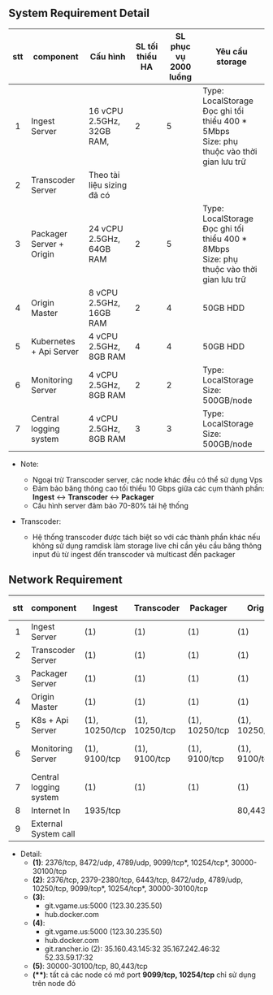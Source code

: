 ## System Requirement Detail

| stt |  component | Cấu hình | SL  tối thiểu HA | SL phục vụ 2000 luồng | Yêu cầu storage                                              |
|:-:|---|---|---|---|---|
| 1  | Ingest Server  | 16 vCPU 2.5GHz, 32GB RAM, | 2 | 5 | Type: LocalStorage<br /> Đọc ghi tối thiểu 400 * 5Mbps<br />Size: phụ thuộc vào thời gian lưu trữ |
| 2 | Transcoder Server | Theo tài liệu sizing đã có |   |   |  |
| 3 | Packager Server + Origin | 24 vCPU 2.5GHz, 64GB RAM | 2 | 5 | Type: LocalStorage<br /> Đọc ghi tối thiểu 400 * 8Mbps<br />Size: phụ thuộc vào thời gian lưu trữ |
| 4 | Origin Master | 8 vCPU 2.5GHz, 16GB RAM | 2 | 4 | 50GB HDD |
| 5 | Kubernetes + Api Server | 4 vCPU 2.5GHz, 8GB RAM | 4 | 4 | 50GB HDD |
| 6 | Monitoring Server | 4 vCPU 2.5GHz, 8GB RAM | 2 | 2 | Type: LocalStorage<br /> Size: 500GB/node |
| 7 | Central logging system | 4 vCPU 2.5GHz, 8GB RAM | 3 | 3 | Type: LocalStorage<br /> Size: 500GB/node |

* Note: 

  * Ngoại trừ Transcoder server, các node khác đều có thể sử dụng Vps
  * Đảm bảo băng thông cao tối thiểu 10 Gbps giữa các cụm thành phần: **Ingest**  <-> **Transcoder** <-> **Packager**
  * Cấu hình server đảm bảo 70-80% tải hệ thống

* Transcoder:
  * Hệ thống transcoder được tách biệt so với các thành phần khác nếu không sử dụng ramdisk làm storage live chỉ cần yêu cầu băng thông input đủ từ ingest đến transcoder và multicast đến packager

<div style="page-break-after: always;"></div>

## Network Requirement

| stt |  component | Ingest | Transcoder | Packager | Origin                          | Api  Server | Monitor | Logging | Internet out |
|:-:|---|---|---|---|---|---|---|---|---|
| 1  | Ingest Server  | (1) | (1) | (1) | (1) | (1), 6443/tcp | (1) | (1) | (3)         |
| 2 | Transcoder Server | (1)       | (1) | (1) | (1) | (1), 6443/tcp | (1) | (1) | (3)       |
| 3 | Packager Server | (1) | (1) | (1) | (1) | (1), 6443/tcp           | (1) | (1) | (3) |
| 4 | Origin Master | (1) | (1) | (1) | (1)    | (1), 6443/tcp           | (1) | (1) | (3) |
| 5 | K8s + Api Server | (1), 10250/tcp | (1), 10250/tcp | (1), 10250/tcp | (1), 10250/tcp | (2)        | (1), 10250/tcp | (1), 10250/tcp | (4) |
| 6 | Monitoring Server | (1), 9100/tcp | (1), 9100/tcp | (1), 9100/tcp | (1), 9100/tcp | (1), 6443/tcp, 9100/tcp | (1), 9100/tcp | (1), 9100/tcp | (3) |
| 7 | Central logging system | (1) | (1) | (1) | (1) | (1), 6443/tcp | (1) | (1) | (3) |
| 8 | Internet In | 1935/tcp |            |  | 80,443/tcp |  |  |  |  |
| 9 | External System call |  |            |  |  | (5) |  |  |  |

* Detail: 
  * **(1)**: 2376/tcp, 8472/udp, 4789/udp, 9099/tcp\*, 10254/tcp\*, 30000-30100/tcp
  * **(2)**: 2376/tcp, 2379-2380/tcp, 6443/tcp, 8472/udp, 4789/udp, 10250/tcp, 9099/tcp\*, 10254/tcp\*, 30000-30100/tcp
  * **(3)**: 
    * git.vgame.us:5000 (123.30.235.50)
    * hub.docker.com
  * **(4)**: 
    * git.vgame.us:5000 (123.30.235.50)
    * hub.docker.com
    * git.rancher.io (2):
      35.160.43.145:32
      35.167.242.46:32
      52.33.59.17:32
  * **(5)**: 30000-30100/tcp, 80,443/tcp  
  * **(\*\*)**: tất cả các node có mở port **9099/tcp, 10254/tcp** chỉ sử dụng trên node đó